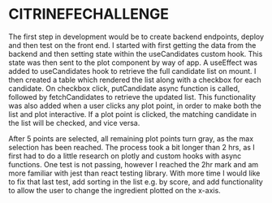 # CITRINEFECHALLENGE

The first step in development would be to create backend endpoints, deploy and then test on the front end. I started with first getting the data from the backend and then setting state within the useCandidates custom hook. This state was then sent to the plot component by way of app. A useEffect was added to useCandidates hook to retrieve the full candidate list on mount. I then created a table which rendered the list along with a checkbox for each candidate. On checkbox click, putCandidate async function is called, followed by fetchCandidates to retrieve the updated list. This functionality was also added when a user clicks any plot point, in order to make both the list and plot interactive. If a plot point is clicked, the matching candidate in the list will be checked, and vice versa. 

After 5 points are selected, all remaining plot points turn gray, as the max selection has been reached. The process took a bit longer than 2 hrs, as I first had to do a little research on plotly and custom hooks with async functions. One test is not passing, however I reached the 2hr mark and am more familiar with jest than react testing library. With more time I would like to fix that last test, add sorting in the list e.g. by score, and add functionality to allow the user to change the ingredient plotted on the x-axis.
